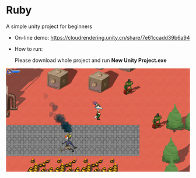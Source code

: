 # Ruby
A simple unity project for beginners

* On-line demo: https://cloudrendering.unity.cn/share/7e61ccadd39b6a94

* How to run:

  Please download whole project and run **New Unity Project.exe**

![image-20221014201036944](.\image-20221014201036944.png)
